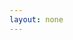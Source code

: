 ```yaml
---
layout: none
---
```


<RedoclyAPIBlock src="https://developer-stage.adobe.com/redocly-test/openapi/generative_expand.json" width="600px" codeBlock="tokens: { punctuation: { color: 'red' }}" disableSidebar disableSearch />
